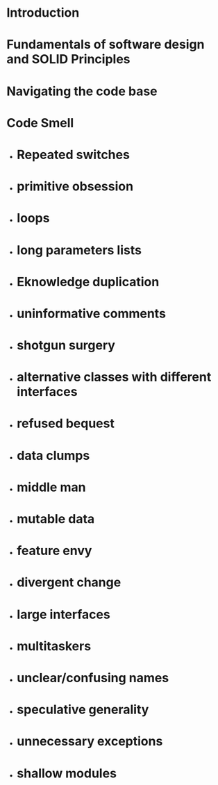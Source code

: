 # Introduction
# Fundamentals of software design and SOLID Principles
# Navigating the code base
# Code Smell 
- # Repeated switches
- # primitive obsession
- # loops
- # long parameters lists
- # Eknowledge duplication
- # uninformative comments
- # shotgun surgery
- # alternative classes with different interfaces
- # refused bequest
- # data clumps
- # middle man
- # mutable data
- # feature envy
- # divergent change
- # large interfaces
- # multitaskers
- # unclear/confusing names
- # speculative generality
- # unnecessary exceptions
- # shallow modules
